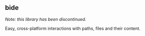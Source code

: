 bide
----

*Note: this library has been discontinued.*

Easy, cross-platform interactions with paths, files and their content.
